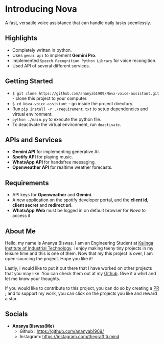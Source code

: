 # Introducing Nova
A fast, versatile voice assistance that can handle daily tasks seemlessly. 

## Highlights
- Completely written in python.
- Uses `genai api` to implement __Gemini Pro__.
- Implemented `Speech Recognition Python Library` for voice recongition.
- Used API of several different services.


## Getting Started
- `$ git clone https://github.com/ananyab1909/Nova-voice-assistant.git` - clone this project to your computer.
- `$ cd Nova-voice-assistant` - go inside the project directory.
- Run `pip install -r ./requirement.txt` to setup dependencies and virtual environment.
- `python ./main.py` to execute the python file.
- To deactivate the virtual environment, run `deactivate`.

## APIs and Services
- __Gemini API__ for implementing generative AI.
- __Spotify API__ for playing music.
- __WhatsApp API__ for handsfree messaging.
- __Openweather API__ for realtime weather forecasts.

## Requirements
- API keys for __Openweather__ and __Gemini__.
- A new application on the spotify developer portal, and the __client id__, __client secret__ and __redirect uri__.
- __WhatsApp Web__ must be logged in on default browser for _Nova_ to access it

## About Me
Hello, my name is Ananya Biswas. I am an Engineering Student at [Kalinga Institute of Industrial Technology](https://kiit.ac.in/). I enjoy making teeny tiny projects in
my leisure time and this is one of them. Now that my this project is over, I am open-sourcing the project. Hope you like it!

Lastly, I would like to put it out there that I have worked on other projects that you may like. You can check them out at my [Github](https://github.com/ananyab1909/). Give it a whirl and let me know your thoughts.

If you would like to contribute to this project, you can do so by creating a [PR](https://help.github.com/articles/about-pull-requests/) ; and to support my work, you can click on the projects you like and reward a star.

## Socials
- __Ananya Biswas(Me)__ 
    - Github : https://github.com/ananyab1909/
    - Instagram: https://instagram.com/thegraffiti.mind


